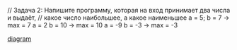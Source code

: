 // Задача 2: Напишите программу, которая на вход принимает два числа и выдаёт,
// какое число наибольшее, а какое наименьшее
a = 5; b = 7 -> max = 7
a = 2 b = 10 -> max = 10
a = -9 b = -3 -> max = -3

[diagram](002.drawio.png)
